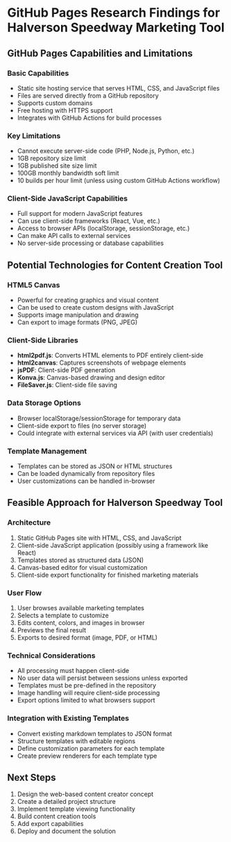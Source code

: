 # GitHub Pages Research Findings for Halverson Speedway Marketing Tool

## GitHub Pages Capabilities and Limitations

### Basic Capabilities
- Static site hosting service that serves HTML, CSS, and JavaScript files
- Files are served directly from a GitHub repository
- Supports custom domains
- Free hosting with HTTPS support
- Integrates with GitHub Actions for build processes

### Key Limitations
- Cannot execute server-side code (PHP, Node.js, Python, etc.)
- 1GB repository size limit
- 1GB published site size limit
- 100GB monthly bandwidth soft limit
- 10 builds per hour limit (unless using custom GitHub Actions workflow)

### Client-Side JavaScript Capabilities
- Full support for modern JavaScript features
- Can use client-side frameworks (React, Vue, etc.)
- Access to browser APIs (localStorage, sessionStorage, etc.)
- Can make API calls to external services
- No server-side processing or database capabilities

## Potential Technologies for Content Creation Tool

### HTML5 Canvas
- Powerful for creating graphics and visual content
- Can be used to create custom designs with JavaScript
- Supports image manipulation and drawing
- Can export to image formats (PNG, JPEG)

### Client-Side Libraries
- **html2pdf.js**: Converts HTML elements to PDF entirely client-side
- **html2canvas**: Captures screenshots of webpage elements
- **jsPDF**: Client-side PDF generation
- **Konva.js**: Canvas-based drawing and design editor
- **FileSaver.js**: Client-side file saving

### Data Storage Options
- Browser localStorage/sessionStorage for temporary data
- Client-side export to files (no server storage)
- Could integrate with external services via API (with user credentials)

### Template Management
- Templates can be stored as JSON or HTML structures
- Can be loaded dynamically from repository files
- User customizations can be handled in-browser

## Feasible Approach for Halverson Speedway Tool

### Architecture
1. Static GitHub Pages site with HTML, CSS, and JavaScript
2. Client-side JavaScript application (possibly using a framework like React)
3. Templates stored as structured data (JSON)
4. Canvas-based editor for visual customization
5. Client-side export functionality for finished marketing materials

### User Flow
1. User browses available marketing templates
2. Selects a template to customize
3. Edits content, colors, and images in browser
4. Previews the final result
5. Exports to desired format (image, PDF, or HTML)

### Technical Considerations
- All processing must happen client-side
- No user data will persist between sessions unless exported
- Templates must be pre-defined in the repository
- Image handling will require client-side processing
- Export options limited to what browsers support

### Integration with Existing Templates
- Convert existing markdown templates to JSON format
- Structure templates with editable regions
- Define customization parameters for each template
- Create preview renderers for each template type

## Next Steps
1. Design the web-based content creator concept
2. Create a detailed project structure
3. Implement template viewing functionality
4. Build content creation tools
5. Add export capabilities
6. Deploy and document the solution
